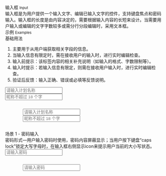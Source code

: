 <div class="mb40">
    <div class="fontsize-20">输入框 <small>Input</small></div>
    <div class="color-999 mt4">输入框是为用户提供一个输入文字、编辑已输入文字的控件，支持键盘焦点和密码输入。输入框的长度是由内容决定的，需要根据输入内容的长短来设计。当需要用户输入或编辑的文字字数较多或需分行分段编辑时，采用文本框。</div>
</div>

<div class="fontsize-16 mb10">示例 <small>Examples</small></div>

<div class="example">
    <div class="content">
        <div class="content-header">
            <div>基础用法</div>
            <ol>
                <li>主要用于从用户端获取相关字段的信息。</li>
                <li>当输入信息有限定时，需在接收用户的输入时，进行实时编辑检查。</li>
                <li>输入前提示：该标签内容的相关补充说明（如输入的格式、字数限制等）。</li>
                <li>输入时提示：若输入信息有限定，则需在接收用户输入时，进行实时编辑检查。</li>
                <li>验证后反馈：输入正确、错误或必填等反馈说明。 </li>
            </ol>
        </div>
        <div class="content-body">
            <form data-parsley-validation-threshold="0" data-parsley-focus="none" class="form" action="">
                <div class="row">
                    <div class="col-sm-6">
                        <input placeholder="请输入计划名称" data-parsley-trigger="change keyup" data-parsley-required="">
                    </div>
                    <div class="col-sm-6">
                        <input placeholder="昵称不超过 18 个字" data-parsley-trigger="change keyup" data-parsley-maxlength="18">
                    </div>
                </div>
            </form>
        </div>
    </div>
    <pre><code class="hljs html">
        <input placeholder="请输入计划名称" data-parsley-trigger="change keyup" data-parsley-required="">
        <input placeholder="昵称不超过 18 个字" data-parsley-trigger="change keyup" data-parsley-maxlength="18">
    </code></pre>
</div>

<div class="example">
    <div class="content">
        <div class="content-header">
            <div>场景 1 - 密码输入</div>
            <div class="color-999 mt6">密码形式—用户输入密码时使用，密码内容屏蔽显示；当用户按下键盘“caps lock”锁定大写字母时，在输入框右侧显示icon来提示用户当前的大小写状态。</div>
        </div>
        <div class="content-body">
            <div class="row">
                <div class="col-sm-6">
                    <input type="password" placeholder="请输入密码">
                </div>
            </div>
        </div>
    </div>
    <pre><code class="hljs html">
        <input type="password" placeholder="请输入密码">
    </code></pre>
</div>

<script type="text/javascript">
    require(['jquery', 'parsley'], function($, Parsley) {
        require(['dependencies/parsleyjs/src/i18n/zh_cn'])
        $('form').parsley()
    })
</script>